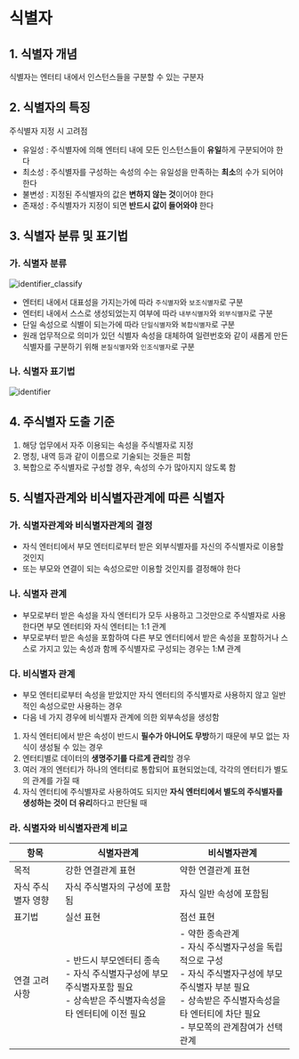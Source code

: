 식별자
========

## 1. 식별자 개념

식별자는 엔터티 내에서 인스턴스들을 구분할 수 있는 구분자

## 2. 식별자의 특징

주식별자 지정 시 고려점

- 유일성 : 주식별자에 의해 엔터티 내에 모든 인스턴스들이 **유일**하게 구분되어야 한다
- 최소성 : 주식별자를 구성하는 속성의 수는 유일성을 만족하는 **최소**의 수가 되어야 한다
- 불변성 : 지정된 주식별자의 값은 **변하지 않는 것**이어야 한다
- 존재성 : 주식별자가 지정이 되면 **반드시 값이 들어와야** 한다


## 3. 식별자 분류 및 표기법

### 가. 식별자 분류

![identifier_classify](../../img/sql/identifier_classify.jpg)

- 엔터티 내에서 대표성을 가지는가에 따라 `주식별자`와 `보조식별자`로 구분
- 엔터티 내에서 스스로 생성되었는지 여부에 따라 `내부식별자`와 `외부식별자`로 구분
- 단일 속성으로 식별이 되는가에 따라 `단일식별자`와 `복합식별자`로 구분
- 원래 업무적으로 의미가 있던 식별자 속성을 대체하여 일련번호와 같이 새롭게 만든 식별자를 구분하기 위해 `본질식별자`와 `인조식별자`로 구분

### 나. 식별자 표기법

![identifier](../../img/sql/identifier.jpg)

## 4. 주식별자 도출 기준

1. 해당 업무에서 자주 이용되는 속성을 주식별자로 지정
2. 명칭, 내역 등과 같이 이름으로 기술되는 것들은 피함
3. 복합으로 주식별자로 구성할 경우, 속성의 수가 많아지지 않도록 함

## 5. 식별자관계와 비식별자관계에 따른 식별자

### 가. 식별자관계와 비식별자관계의 결정

- 자식 엔터티에서 부모 엔터티로부터 받은 외부식별자를 자신의 주식별자로 이용할 것인지
- 또는 부모와 연결이 되는 속성으로만 이용할 것인지를 결정해야 한다

### 나. 식별자 관계

- 부모로부터 받은 속성을 자식 엔터티가 모두 사용하고 그것만으로 주식별자로 사용한다면 부모 엔터티와 자식 엔터티는 1:1 관계
- 부모로부터 받은 속성을 포함하여 다른 부모 엔터티에서 받은 속성을 포함하거나 스스로 가지고 있는 속성과 함께 주식별자로 구성되는 경우는 1:M 관계

### 다. 비식별자 관계

- 부모 엔터티로부터 속성을 받았지만 자식 엔터티의 주식별자로 사용하지 않고 일반적인 속성으로만 사용하는 경우
- 다음 네 가지 경우에 비식별자 관계에 의한 외부속성을 생성함

1. 자식 엔터티에서 받은 속성이 반드시 **필수가 아니어도 무방**하기 때문에 부모 없는 자식이 생성될 수 있는 경우
2. 엔터티별로 데이터의 **생명주기를 다르게 관리**할 경우
3. 여러 개의 엔터티가 하나의 엔터티로 통합되어 표현되었는데, 각각의 엔터티가 별도의 관계를 가질 때
4. 자식 엔터티에 주식별자로 사용하여도 되지만 **자식 엔터티에서 별도의 주식별자를 생성하는 것이 더 유리**하다고 판단될 때


### 라. 식별자와 비식별자관계 비교

| 항목 | 식별자관계 | 비식별자관계 |
|-|-|-|
| 목적 | 강한 연결관계 표현 | 약한 연결관계 표현 |
| 자식 주식별자 영향 | 자식 주식별자의 구성에 포함됨 | 자식 일반 속성에 포함됨 |
| 표기법 | 실선 표현 | 점선 표현 |
| 연결 고려사항 | - 반드시 부모엔터티 종속<br>- 자식 주식별자구성에 부모 주식별자포함 필요<br>- 상속받은 주식별자속성을 타 엔터티에 이전 필요 | - 약한 종속관계<br>- 자식 주식별자구성을 독립적으로 구성<br>- 자식 주식별자구성에 부모 주식별자 부분 필요<br>- 상속받은 주식별자속성을 타 엔터티에 차단 필요<br>- 부모쪽의 관계참여가 선택관계 |